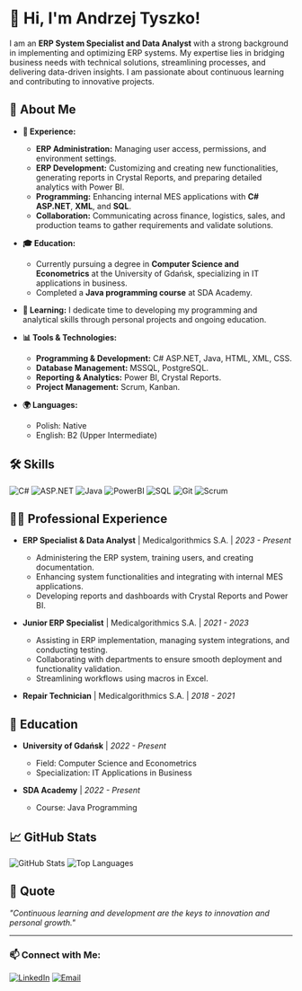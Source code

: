 # 👋 Hi, I'm Andrzej Tyszko!

I am an **ERP System Specialist and Data Analyst** with a strong background in implementing and optimizing ERP systems. My expertise lies in bridging business needs with technical solutions, streamlining processes, and delivering data-driven insights. I am passionate about continuous learning and contributing to innovative projects.

## 🚀 About Me

- **💼 Experience:** 
  - **ERP Administration:** Managing user access, permissions, and environment settings.
  - **ERP Development:** Customizing and creating new functionalities, generating reports in Crystal Reports, and preparing detailed analytics with Power BI.
  - **Programming:** Enhancing internal MES applications with **C# ASP.NET**, **XML**, and **SQL**.
  - **Collaboration:** Communicating across finance, logistics, sales, and production teams to gather requirements and validate solutions.

- **🎓 Education:** 
  - Currently pursuing a degree in **Computer Science and Econometrics** at the University of Gdańsk, specializing in IT applications in business.
  - Completed a **Java programming course** at SDA Academy.

- **🌱 Learning:** I dedicate time to developing my programming and analytical skills through personal projects and ongoing education.

- **📊 Tools & Technologies:** 
  - **Programming & Development:** C# ASP.NET, Java, HTML, XML, CSS.
  - **Database Management:** MSSQL, PostgreSQL.
  - **Reporting & Analytics:** Power BI, Crystal Reports.
  - **Project Management:** Scrum, Kanban.

- **🌍 Languages:** 
  - Polish: Native
  - English: B2 (Upper Intermediate)

## 🛠️ Skills

![C#](https://img.shields.io/badge/C%23-239120?style=for-the-badge&logo=csharp&logoColor=white) 
![ASP.NET](https://img.shields.io/badge/ASP.NET-512BD4?style=for-the-badge&logo=.net&logoColor=white)
![Java](https://img.shields.io/badge/Java-ED8B00?style=for-the-badge&logo=java&logoColor=white)
![PowerBI](https://img.shields.io/badge/Power_BI-F2C811?style=for-the-badge&logo=powerbi&logoColor=black)
![SQL](https://img.shields.io/badge/SQL-CC2927?style=for-the-badge&logo=microsoftsqlserver&logoColor=white)
![Git](https://img.shields.io/badge/Git-F05032?style=for-the-badge&logo=git&logoColor=white)
![Scrum](https://img.shields.io/badge/Scrum-1177B3?style=for-the-badge&logo=scrum&logoColor=white)

## 🧑‍💻 Professional Experience

- **ERP Specialist & Data Analyst** | Medicalgorithmics S.A. | *2023 - Present*  
  - Administering the ERP system, training users, and creating documentation.
  - Enhancing system functionalities and integrating with internal MES applications.
  - Developing reports and dashboards with Crystal Reports and Power BI.

- **Junior ERP Specialist** | Medicalgorithmics S.A. | *2021 - 2023*  
  - Assisting in ERP implementation, managing system integrations, and conducting testing.
  - Collaborating with departments to ensure smooth deployment and functionality validation.
  - Streamlining workflows using macros in Excel.

- **Repair Technician** | Medicalgorithmics S.A. | *2018 - 2021*

## 🌟 Education

- **University of Gdańsk** | *2022 - Present*  
  - Field: Computer Science and Econometrics  
  - Specialization: IT Applications in Business  

- **SDA Academy** | *2022 - Present*  
  - Course: Java Programming

## 📈 GitHub Stats

![GitHub Stats](https://github-readme-stats.vercel.app/api?username=andrzejtyszko&show_icons=true&theme=radical) 
![Top Languages](https://github-readme-stats.vercel.app/api/top-langs/?username=andrzejtyszko&layout=compact&theme=radical)

## 💬 Quote

*"Continuous learning and development are the keys to innovation and personal growth."*

---

### 📫 Connect with Me:

[![LinkedIn](https://img.shields.io/badge/LinkedIn-0A66C2?style=for-the-badge&logo=linkedin&logoColor=white)](https://www.linkedin.com/in/andrzejtyszko) 
[![Email](https://img.shields.io/badge/Email-D14836?style=for-the-badge&logo=gmail&logoColor=white)](mailto:andrzejtyszko.92@gmail.com)
